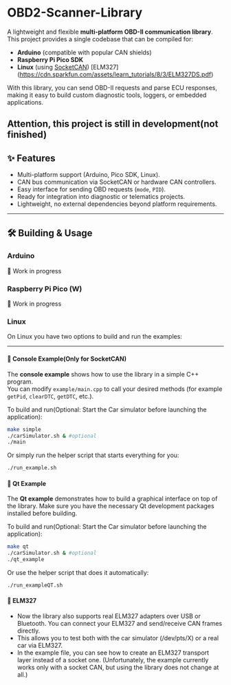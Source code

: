 # OBD2-Scanner-Library

A lightweight and flexible **multi-platform OBD-II communication library**.  
This project provides a single codebase that can be compiled for:

- **Arduino** (compatible with popular CAN shields)
- **Raspberry Pi Pico SDK**
- **Linux** (using [SocketCAN](https://www.kernel.org/doc/Documentation/networking/can.txt))
                   [ELM327] (https://cdn.sparkfun.com/assets/learn_tutorials/8/3/ELM327DS.pdf)

With this library, you can send OBD-II requests and parse ECU responses, making it easy to build custom diagnostic tools, loggers, or embedded applications.

**Attention, this project is still in development(not finished)** 
---

## ✨ Features
- Multi-platform support (Arduino, Pico SDK, Linux).
- CAN bus communication via SocketCAN or hardware CAN controllers.
- Easy interface for sending OBD requests (`mode`, `PID`).
- Ready for integration into diagnostic or telematics projects.
- Lightweight, no external dependencies beyond platform requirements.

---

## 🛠 Building & Usage

### Arduino  
🚧 Work in progress  

### Raspberry Pi Pico (W)  
🚧 Work in progress  

### Linux  

On Linux you have two options to build and run the examples:  

---

#### 🔹 Console Example(Only for SocketCAN)  

The **console example** shows how to use the library in a simple C++ program.  
You can modify `example/main.cpp` to call your desired methods (for example `getPid`, `clearDTC`, `getDTC`, etc.).  

To build and run(Optional: Start the Car simulator before launching the application):  

```bash
make simple
./carSimulator.sh & #optional
./main
```

Or simply run the helper script that starts everything for you:

```bash
./run_example.sh
```

#### 🔹 Qt Example

The **Qt example** demonstrates how to build a graphical interface on top of the library.
Make sure you have the necessary Qt development packages installed before building.

To build and run(Optional: Start the Car simulator before launching the application):

```bash
make qt
./carSimulator.sh & #optional
./qt_example
```

Or use the helper script that does it automatically:

```bash
./run_exampleQT.sh
```
#### 🔹 ELM327 
 - Now the library also supports real ELM327 adapters over USB or Bluetooth. You can connect your ELM327 and send/receive CAN frames directly.
 - This allows you to test both with the car simulator (/dev/pts/X) or a real car via ELM327.
 - In the example file, you can see how to create an ELM327 transport layer instead of a socket one. (Unfortunately, the example currently works only with a socket CAN, but using the library does not change at all.)
 
